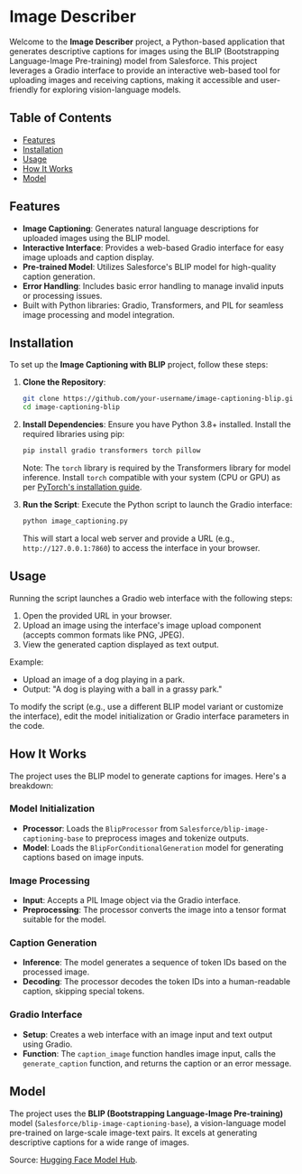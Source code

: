 # Image Describer

Welcome to the **Image Describer** project, a Python-based application that generates descriptive captions for images using the BLIP (Bootstrapping Language-Image Pre-training) model from Salesforce. This project leverages a Gradio interface to provide an interactive web-based tool for uploading images and receiving captions, making it accessible and user-friendly for exploring vision-language models.

## Table of Contents
- [Features](#features)
- [Installation](#installation)
- [Usage](#usage)
- [How It Works](#how-it-works)
- [Model](#model)

## Features
- **Image Captioning**: Generates natural language descriptions for uploaded images using the BLIP model.
- **Interactive Interface**: Provides a web-based Gradio interface for easy image uploads and caption display.
- **Pre-trained Model**: Utilizes Salesforce's BLIP model for high-quality caption generation.
- **Error Handling**: Includes basic error handling to manage invalid inputs or processing issues.
- Built with Python libraries: Gradio, Transformers, and PIL for seamless image processing and model integration.

## Installation
To set up the **Image Captioning with BLIP** project, follow these steps:

1. **Clone the Repository**:
   ```bash
   git clone https://github.com/your-username/image-captioning-blip.git
   cd image-captioning-blip
   ```

2. **Install Dependencies**:
   Ensure you have Python 3.8+ installed. Install the required libraries using pip:
   ```bash
   pip install gradio transformers torch pillow
   ```
   Note: The `torch` library is required by the Transformers library for model inference. Install `torch` compatible with your system (CPU or GPU) as per [PyTorch's installation guide](https://pytorch.org/get-started/locally/).

3. **Run the Script**:
   Execute the Python script to launch the Gradio interface:
   ```bash
   python image_captioning.py
   ```

   This will start a local web server and provide a URL (e.g., `http://127.0.0.1:7860`) to access the interface in your browser.

## Usage
Running the script launches a Gradio web interface with the following steps:
1. Open the provided URL in your browser.
2. Upload an image using the interface's image upload component (accepts common formats like PNG, JPEG).
3. View the generated caption displayed as text output.

Example:
- Upload an image of a dog playing in a park.
- Output: "A dog is playing with a ball in a grassy park."

To modify the script (e.g., use a different BLIP model variant or customize the interface), edit the model initialization or Gradio interface parameters in the code.

## How It Works
The project uses the BLIP model to generate captions for images. Here's a breakdown:

### Model Initialization
- **Processor**: Loads the `BlipProcessor` from `Salesforce/blip-image-captioning-base` to preprocess images and tokenize outputs.
- **Model**: Loads the `BlipForConditionalGeneration` model for generating captions based on image inputs.

### Image Processing
- **Input**: Accepts a PIL Image object via the Gradio interface.
- **Preprocessing**: The processor converts the image into a tensor format suitable for the model.

### Caption Generation
- **Inference**: The model generates a sequence of token IDs based on the processed image.
- **Decoding**: The processor decodes the token IDs into a human-readable caption, skipping special tokens.

### Gradio Interface
- **Setup**: Creates a web interface with an image input and text output using Gradio.
- **Function**: The `caption_image` function handles image input, calls the `generate_caption` function, and returns the caption or an error message.

## Model
The project uses the **BLIP (Bootstrapping Language-Image Pre-training)** model (`Salesforce/blip-image-captioning-base`), a vision-language model pre-trained on large-scale image-text pairs. It excels at generating descriptive captions for a wide range of images.

Source: [Hugging Face Model Hub](https://huggingface.co/Salesforce/blip-image-captioning-base).
